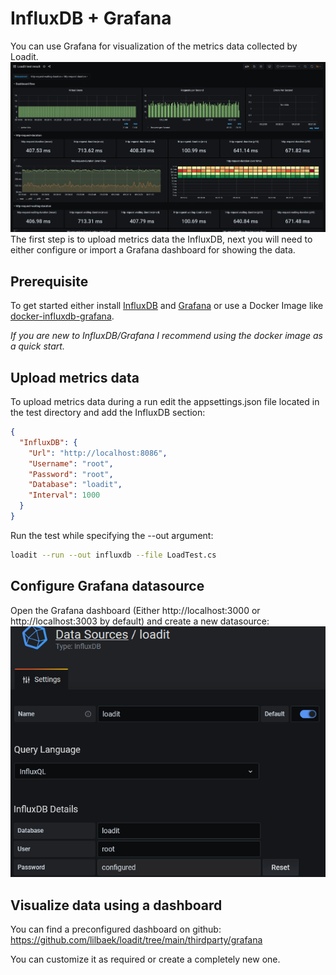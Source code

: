 # InfluxDB + Grafana

You can use Grafana for visualization of the metrics data collected by Loadit.
![Grafana](img/grafana.png)
The first step is to upload metrics data the InfluxDB, next you will need to either configure or import a Grafana dashboard for showing the data.

## Prerequisite

To get started either install [InfluxDB](https://archive.docs.influxdata.com/influxdb/v1.2/introduction/installation/) and [Grafana](https://grafana.com/docs/grafana/latest/installation/) or use a Docker Image like [docker-influxdb-grafana](https://hub.docker.com/r/philhawthorne/docker-influxdb-grafana/). 

*If you are new to InfluxDB/Grafana I recommend using the docker image as a quick start.*

## Upload metrics data

To upload metrics data during a run edit the appsettings.json file located in the test directory and add the InfluxDB section:

```json
{
  "InfluxDB": {
    "Url": "http://localhost:8086",
    "Username": "root",
    "Password": "root",
    "Database": "loadit",
    "Interval": 1000
  }
}
```

Run the test while specifying the --out argument:

```bash
loadit --run --out influxdb --file LoadTest.cs
```

## Configure Grafana datasource

Open the Grafana dashboard (Either http://localhost:3000 or http://localhost:3003 by default) and create a new datasource:
![Grafana dashboard](img/grafana-datasource.png)

## Visualize data using a dashboard

You can find a preconfigured dashboard on github: https://github.com/lilbaek/loadit/tree/main/thirdparty/grafana

You can customize it as required or create a completely new one.

